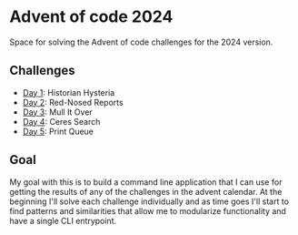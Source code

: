 # Advent of code 2024

Space for solving the Advent of code challenges for the 2024 version.

## Challenges

- [Day 1](https://adventofcode.com/2024/day/1): Historian Hysteria
- [Day 2](https://adventofcode.com/2024/day/2): Red-Nosed Reports
- [Day 3](https://adventofcode.com/2024/day/3): Mull It Over
- [Day 4](https://adventofcode.com/2024/day/4): Ceres Search
- [Day 5](https://adventofcode.com/2024/day/5): Print Queue

## Goal

My goal with this is to build a command line application that I can use for getting the
results of any of the challenges in the advent calendar. At the beginning I'll solve
each challenge individually and as time goes I'll start to find patterns and
similarities that allow me to modularize functionality and have a single CLI entrypoint.
